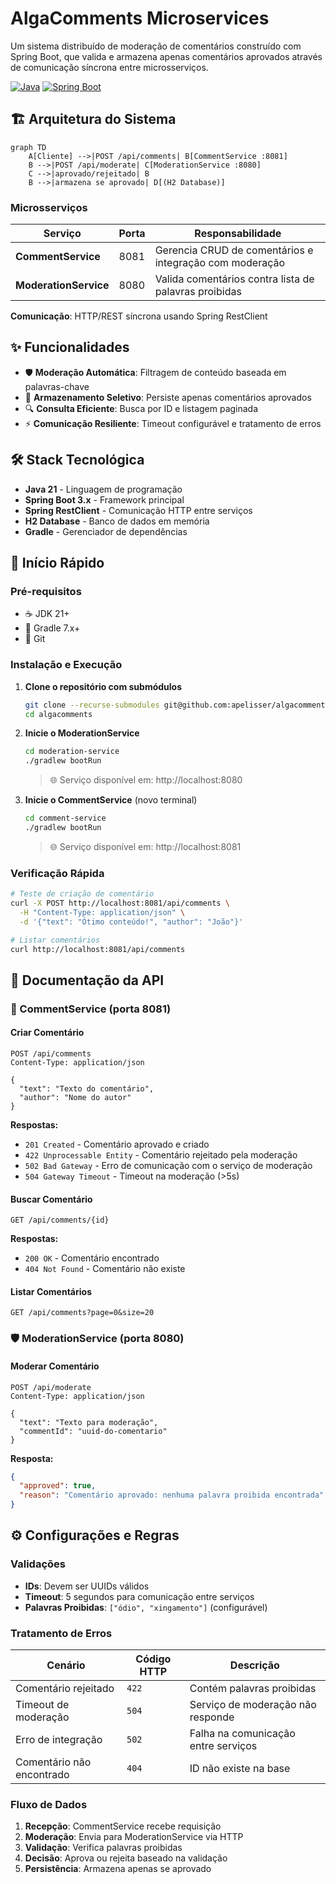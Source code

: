 # AlgaComments Microservices

Um sistema distribuído de moderação de comentários construído com Spring Boot, que valida e armazena apenas comentários aprovados através de comunicação síncrona entre microsserviços.

[![Java](https://img.shields.io/badge/Java-21-orange.svg)](https://openjdk.java.net/projects/jdk/21/)
[![Spring Boot](https://img.shields.io/badge/Spring%20Boot-3.x-brightgreen.svg)](https://spring.io/projects/spring-boot)

## 🏗️ Arquitetura do Sistema

```mermaid
graph TD
    A[Cliente] -->|POST /api/comments| B[CommentService :8081]
    B -->|POST /api/moderate| C[ModerationService :8080]
    C -->|aprovado/rejeitado| B
    B -->|armazena se aprovado| D[(H2 Database)]
```

### Microsserviços

| Serviço | Porta | Responsabilidade |
|---------|-------|------------------|
| **CommentService** | 8081 | Gerencia CRUD de comentários e integração com moderação |
| **ModerationService** | 8080 | Valida comentários contra lista de palavras proibidas |

**Comunicação**: HTTP/REST síncrona usando Spring RestClient

## ✨ Funcionalidades

- 🛡️ **Moderação Automática**: Filtragem de conteúdo baseada em palavras-chave
- 💾 **Armazenamento Seletivo**: Persiste apenas comentários aprovados
- 🔍 **Consulta Eficiente**: Busca por ID e listagem paginada
- ⚡ **Comunicação Resiliente**: Timeout configurável e tratamento de erros

## 🛠️ Stack Tecnológica

- **Java 21** - Linguagem de programação
- **Spring Boot 3.x** - Framework principal
- **Spring RestClient** - Comunicação HTTP entre serviços
- **H2 Database** - Banco de dados em memória
- **Gradle** - Gerenciador de dependências

## 🚀 Início Rápido

### Pré-requisitos

- ☕ JDK 21+
- 🐘 Gradle 7.x+
- 🔧 Git

### Instalação e Execução

1. **Clone o repositório com submódulos**
   ```bash
   git clone --recurse-submodules git@github.com:apelisser/algacomments.git
   cd algacomments
   ```

2. **Inicie o ModerationService**
   ```bash
   cd moderation-service
   ./gradlew bootRun
   ```
   > 🌐 Serviço disponível em: http://localhost:8080

3. **Inicie o CommentService** (novo terminal)
   ```bash
   cd comment-service
   ./gradlew bootRun
   ```
   > 🌐 Serviço disponível em: http://localhost:8081

### Verificação Rápida

```bash
# Teste de criação de comentário
curl -X POST http://localhost:8081/api/comments \
  -H "Content-Type: application/json" \
  -d '{"text": "Ótimo conteúdo!", "author": "João"}'

# Listar comentários
curl http://localhost:8081/api/comments
```

## 📖 Documentação da API

### 💬 CommentService (porta 8081)

#### Criar Comentário
```http
POST /api/comments
Content-Type: application/json

{
  "text": "Texto do comentário",
  "author": "Nome do autor"
}
```

**Respostas:**
- `201 Created` - Comentário aprovado e criado
- `422 Unprocessable Entity` - Comentário rejeitado pela moderação
- `502 Bad Gateway` - Erro de comunicação com o serviço de moderação
- `504 Gateway Timeout` - Timeout na moderação (>5s)

#### Buscar Comentário
```http
GET /api/comments/{id}
```

**Respostas:**
- `200 OK` - Comentário encontrado
- `404 Not Found` - Comentário não existe

#### Listar Comentários
```http
GET /api/comments?page=0&size=20
```

### 🛡️ ModerationService (porta 8080)

#### Moderar Comentário
```http
POST /api/moderate
Content-Type: application/json

{
  "text": "Texto para moderação",
  "commentId": "uuid-do-comentario"
}
```

**Resposta:**
```json
{
  "approved": true,
  "reason": "Comentário aprovado: nenhuma palavra proibida encontrada"
}
```

## ⚙️ Configurações e Regras

### Validações
- **IDs**: Devem ser UUIDs válidos
- **Timeout**: 5 segundos para comunicação entre serviços
- **Palavras Proibidas**: `["ódio", "xingamento"]` (configurável)

### Tratamento de Erros

| Cenário | Código HTTP | Descrição |
|---------|-------------|-----------|
| Comentário rejeitado | `422` | Contém palavras proibidas |
| Timeout de moderação | `504` | Serviço de moderação não responde |
| Erro de integração | `502` | Falha na comunicação entre serviços |
| Comentário não encontrado | `404` | ID não existe na base |

### Fluxo de Dados

1. **Recepção**: CommentService recebe requisição
2. **Moderação**: Envia para ModerationService via HTTP
3. **Validação**: Verifica palavras proibidas
4. **Decisão**: Aprova ou rejeita baseado na validação
5. **Persistência**: Armazena apenas se aprovado
